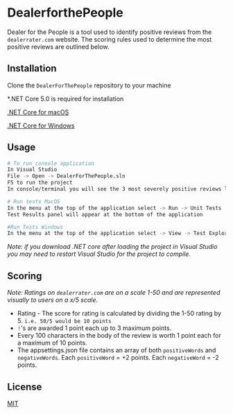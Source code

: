 # DealerforthePeople

Dealer for the People is a tool used to identify positive reviews from the `dealerrater.com` website. The scoring rules used to determine the most positive reviews are outlined below.

## Installation

Clone the `DealerForThePeople` repository to your machine

*.NET Core 5.0 is required for installation

[.NET Core for macOS](https://docs.microsoft.com/en-us/dotnet/core/install/macos)

[.NET Core for Windows](https://dotnet.microsoft.com/download)

## Usage

```bash
# To run console application
In Visual Studio
File -> Open -> DealerForThePeople.sln
F5 to run the project
In console/terminal you will see the 3 most severely positive reviews listed along with the score they were given.

# Run tests MacOS
In the menu at the top of the application select -> Run -> Unit Tests
Test Results panel will appear at the bottom of the application

#Run Tests Windows
In the menu at the top of the application select -> View -> Test Explorer -> Run All Tests In View
```

*Note: if you download .NET core after loading the project in Visual Studio you may need to restart Visual Studio for the project to compile.*

## Scoring
*Note: Ratings on `dealerrater.com` are on a scale 1-50 and are represented visually to users on a x/5 scale.*

- Rating - The score for rating is calculated by dividing the 1-50 rating by 5. `i.e. 50/5 would be 10 points`
- `!`'s are awarded 1 point each up to 3 maximum points.
- Every 100 characters in the body of the review is worth 1 point each for a maximum of 10 points.
- The appsettings.json file contains an array of both `positiveWords` and `negativeWords`. Each `positiveWord` = +2 points. Each `negativeWord` = -2 points.

## License
[MIT](https://choosealicense.com/licenses/mit/)

